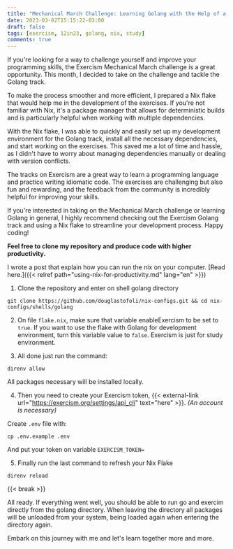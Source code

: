 ```yaml
---
title: "Mechanical March Challenge: Learning Golang with the Help of a Nix Flake"
date: 2023-03-02T15:15:22-03:00
draft: false
tags: [exercism, 12in23, golang, nix, study]
comments: true
---
```


If you're looking for a way to challenge yourself and improve your programming skills, the Exercism Mechanical March challenge is a great opportunity. This month, I decided to take on the challenge and tackle the Golang track.

To make the process smoother and more efficient, I prepared a Nix flake that would help me in the development of the exercises. If you're not familiar with Nix, it's a package manager that allows for deterministic builds and is particularly helpful when working with multiple dependencies.

With the Nix flake, I was able to quickly and easily set up my development environment for the Golang track, install all the necessary dependencies, and start working on the exercises. This saved me a lot of time and hassle, as I didn't have to worry about managing dependencies manually or dealing with version conflicts.

The tracks on Exercism are a great way to learn a programming language and practice writing idiomatic code. The exercises are challenging but also fun and rewarding, and the feedback from the community is incredibly helpful for improving your skills.

If you're interested in taking on the Mechanical March challenge or learning Golang in general, I highly recommend checking out the Exercism Golang track and using a Nix flake to streamline your development process. Happy coding!


**Feel free to clone my repository and produce code with higher productivity.**

I wrote a post that explain how you can run the nix on your computer. [Read here.]({{< relref path="using-nix-for-productivity.md" lang="en" >}})

1. Clone the repository and enter on shell golang directory
```
git clone https://github.com/douglastofoli/nix-configs.git && cd nix-configs/shells/golang
```

2. On file `flake.nix`, make sure that variable enableExercism to be set to `true`. If you want to use the flake with Golang for development environment, turn this variable value to `false`. Exercism is just for study environment.

3. All done just run the command:
```
direnv allow
```

All packages necessary will be installed locally.

4. Then you need to create your Exercism token, {{< external-link url="https://exercism.org/settings/api_cli" text="here" >}}. _(An account is necessary)_

Create `.env` file with:
```
cp .env.example .env
```

And put your token on variable `EXERCISM_TOKEN=`

5. Finally run the last command to refresh your Nix Flake
```
direnv reload
```
  
{{< break >}}

All ready. If everything went well, you should be able to run go and exercim directly from the golang directory. When leaving the directory all packages will be unloaded from your system, being loaded again when entering the directory again.

Embark on this journey with me and let's learn together more and more.
